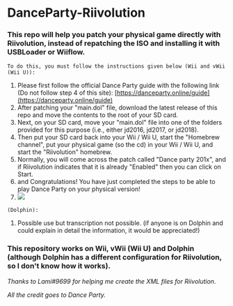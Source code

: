 # DanceParty-Riivolution

### This repo will help you patch your physical game directly with Riivolution, instead of repatching the ISO and installing it with USBLoader or Wiiflow.

``` To do this, you must follow the instructions given below (Wii and vWii (Wii U)): ```

1. Please first follow the official Dance Party guide with the following link (Do not follow step 4 of this site): [https://danceparty.online/guide](https://danceparty.online/guide)
2. After patching your "main.dol" file, download the latest release of this repo and move the contents to the root of your SD card.
3. Next, on your SD card, move your "main.dol" file into one of the folders provided for this purpose (i.e., either jd2016, jd2017, or jd2018).
4. Then put your SD card back into your Wii / Wii U, start the "Homebrew channel", put your physical game (so the cd) in your Wii / Wii U, and start the "Riivolution" homebrew.
5. Normally, you will come across the patch called "Dance party 201x", and if Riivolution indicates that it is already "Enabled" then you can click on Start.
6. and Congratulations! You have just completed the steps to be able to play Dance Party on your physical version! 
7. ![](https://cdn.discordapp.com/emojis/810951677238706207.gif)

``` (Dolphin): ```

1. Possible use but transcription not possible. (if anyone is on Dolphin and could explain in detail the information, it would be appreciated!)

### This repository works on Wii, vWii (Wii U) and Dolphin **(although Dolphin has a different configuration for Riivolution, so I don't know how it works)**. 

*Thanks to Lami#9699 for helping me create the XML files for Riivolution.*

*All the credit goes to Dance Party.*
